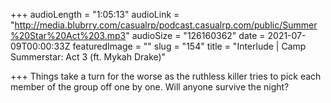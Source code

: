 +++
audioLength = "1:05:13"
audioLink = "http://media.blubrry.com/casualrp/podcast.casualrp.com/public/Summer%20Star%20Act%203.mp3"
audioSize = "126160362"
date = 2021-07-09T00:00:33Z
featuredImage = ""
slug = "154"
title = "Interlude | Camp Summerstar: Act 3 (ft. Mykah Drake)"

+++
Things take a turn for the worse as the ruthless killer tries to pick each member of the group off one by one. Will anyone survive the night?